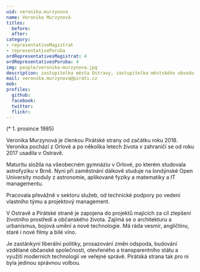 ```yaml
---
uid: veronika.murzynova
name: Veronika Murzynová
titles:
  before: 
  after: 
category:
- representativeMagistrat
- representativePoruba
ordRepresentativesMagistrat: 4
ordRepresentativesPoruba: 4
img: people/veronika-murzynova.jpg
description: zastupitelka města Ostravy, zastupitelka městského obvodu Poruba
mail: veronika.murzynova@pirati.cz
mob:			  
profiles:
  github:       
  facebook:     
  twitter: 		  
  flickr:	
---
```


(* 1. prosince 1985)

Veronika Murzynová je členkou Pirátské strany od začátku roku 2018. Veronika pochází z Orlové a po několika letech života v zahraničí se od roku 2017 usadila v Ostravě.

Maturitu složila na všeobecném gymnáziu v Orlové, po kterém studovala astrofyziku v Brně. Nyní při zaměstnání dálkově studuje na londýnské Open University moduly z astronomie, aplikované fyziky a matematiky a IT managementu.

Pracovala převážně v sektoru služeb, od technické podpory po vedení vlastního týmu a projektový management.

V Ostravě a Pirátské straně je zapojena do projektů majících za cíl zlepšení životního prostředí a občanského života. Zajímá se o architekturu a urbanismus, bojová umění a nové technologie. Má ráda vesmír, angličtinu, staré i nové filmy a bílé víno.

Je zastánkyní liberální politiky, prosazování změn odspoda, budování vzdělané občanské společnosti, otevřeného a transparentního státu a využití moderních technologií ve veřejné správě. Pirátská strana tak pro ni byla jedinou správnou volbou.
